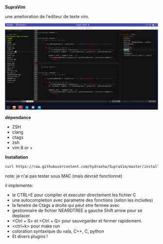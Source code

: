**SupraVim**

une amelioration de l'editeur de texte vim.

<img src="readme.png"/>


**dépendance**

- ZSH
- clang
- ctags
- zsh
- vim 8 or  +

**Installation**

```bash
curl https://raw.githubusercontent.com/hydrasho/SupraVim/master/installer.sh | sh
```
note: je n'ai pas tester sous MAC (mais devrait fonctionné)


il implemente:
- le CTRL+E pour compiler et executer directement les fichier C
- une autocompletion avec parametre des fonctions (selon les includes)
- la fenetre de Ctags a droite qui peut etre fermee avec <F8>
- gestionnaire de fichier NEARDTREE a gauche Shift arrow pour se deplacer
- <Ctrl + S> et <Ctrl + Q> pour sauvegarder et fermer rapidement.
- <ctrl+k> pour make run
- coloration syntaxique du vala, C++, C, python
- Et divers plugins !


